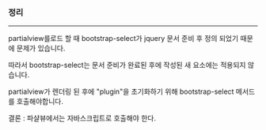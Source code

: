 ### 정리
---
partialview를로드 할 때 bootstrap-select가 jquery 문서 준비 후 정의 되었기 때문에 문제가 있습니다.

따라서 bootstrap-select는 문서 준비가 완료된 후에 작성된 새 요소에는 적용되지 않습니다.

partialview가 렌더링 된 후에 "plugin"을 초기화하기 위해 bootstrap-select 메서드를 호출해야합니다.

결론 : 파샬뷰에서는 자바스크립트로 호출해야 한다.